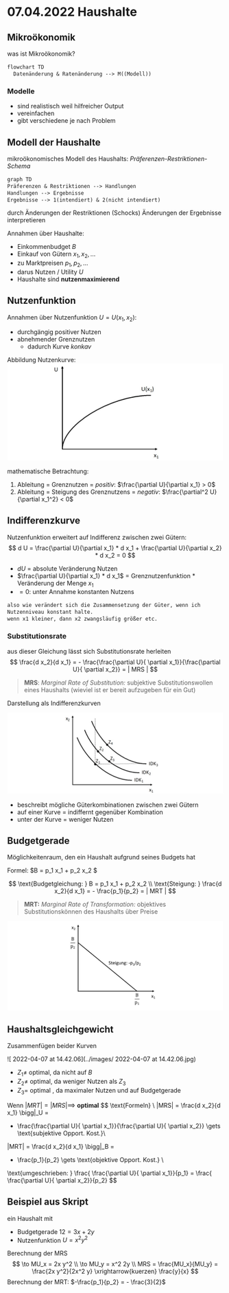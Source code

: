 
# 07.04.2022 Haushalte

##  Mikroökonomik
was ist Mikroökonomik?
```mermaid
flowchart TD
  Datenänderung & Ratenänderung --> M((Modell)) 
```
### Modelle
- sind realistisch weil hilfreicher Output
- vereinfachen
- gibt verschiedene je nach Problem

## Modell der Haushalte
mikroökonomisches Modell des Haushalts: *Präferenzen-Restriktionen-Schema*
```mermaid
graph TD
Präferenzen & Restriktionen --> Handlungen
Handlungen --> Ergebnisse
Ergebnisse --> 1(intendiert) & 2(nicht intendiert)
```
durch Änderungen der Restriktionen (Schocks) Änderungen der Ergebnisse interpretieren

Annahmen über Haushalte:
- Einkommenbudget *B*
- Einkauf von Gütern $x_{1}, x_{2},...$
- zu Marktpreisen $p_{1}, p_{2},...$
- darus Nutzen / Utility *U*
- Haushalte sind **nutzenmaximierend**



## Nutzenfunktion

Annahmen über Nutzenfunktion $U = U(x_1,x_2)$:

- durchgängig positiver Nutzen
- abnehmender Grenznutzen
    - dadurch Kurve *konkav*

Abbildung Nutzenkurve: ![2022-04-07_13.43.19](../images/2022-04-07_13.43.19.jpg)

mathematische Betrachtung:

1. Ableitung = Grenznutzen = *positiv*: $\frac{\partial U}{\partial x_1} > 0$
2. Ableitung = Steigung des Grenznutzens = *negativ*: $\frac{\partial^2 U}{\partial x_1^2} < 0$

## Indifferenzkurve

Nutzenfunktion erweitert auf Indifferenz zwischen zwei Gütern:
$$
d U = \frac{\partial U}{\partial x_1} * d x_1 + \frac{\partial U}{\partial x_2} * d x_2 = 0
$$

- $d U$ = absolute Veränderung Nutzen
- $\frac{\partial U}{\partial x_1} * d x_1$ = Grenznutzenfunktion * Veränderung der Menge $x_1$
- $=0$: unter Annahme konstanten Nutzens

```
also wie verändert sich die Zusammensetzung der Güter, wenn ich Nutzenniveau konstant halte. 
wenn x1 kleiner, dann x2 zwangsläufig größer etc.
```

### Substitutionsrate

aus dieser Gleichung lässt sich Substitutionsrate herleiten
$$
\frac{d x_2}{d x_1} = - \frac{\frac{\partial U}{ \partial x_1}}{\frac{\partial U}{ \partial x_2}} = | MRS |
$$

> **MRS**: *Marginal Rate of Substitution:* subjektive Substitutionswollen eines Haushalts (wieviel ist er bereit aufzugeben für ein Gut)

Darstellung als Indifferenzkurven

![2022-04-07_14.21.34](../images/2022-04-07_14.21.34.jpg)

- beschreibt mögliche Güterkombinationen zwischen zwei Gütern
- auf einer Kurve = indiffernt gegenüber Kombination
- unter der Kurve = weniger Nutzen 



## Budgetgerade

Möglichkeitenraum, den ein Haushalt aufgrund seines Budgets hat

Formel: $B = p_1 x_1 + p_2 x_2 $


$$
\text{Budgetgleichung: } B = p_1 x_1 + p_2 x_2  \\
\text{Steigung: } \frac{d x_2}{d x_1} = - \frac{p_1}{p_2} = | MRT |
$$

> **MRT:** *Marginal Rate of Transformation:* objektives Substitutionskönnen des Haushalts über Preise

![2022-04-07_14.38.49](../images/2022-04-07_14.38.49.jpg)

## Haushaltsgleichgewicht

Zusammenfügen beider Kurven

![ 2022-04-07 at 14.42.06](../images/ 2022-04-07 at 14.42.06.jpg)

- $Z_1 \neq$  optimal, da nicht auf *B*
- $Z_2 \neq$ optimal, da weniger Nutzen als $Z_3$
- $Z_3 =$ optimal , da maximaler Nutzen und auf Budgetgerade

Wenn  $|MRT| = |MRS| \implies$ **optimal**
$$
\text{Formeln} \\
|MRS| = \frac{d x_2}{d x_1} \bigg|_U = 
- \frac{\frac{\partial U}{ \partial x_1}}{\frac{\partial U}{ \partial x_2}}  \gets  \text{subjektive Opport. Kost.}\\

|MRT| = \frac{d x_2}{d x_1} \bigg|_B =
- \frac{p_1}{p_2} 
\gets  \text{objektive Opport. Kost.} \\

\text{umgeschrieben: } 
\frac{ \frac{\partial U}{ \partial x_1}}{p_1} = 
\frac{ \frac{\partial U}{ \partial x_2}}{p_2}
$$

## Beispiel aus Skript

ein Haushalt mit

- Budgetgerade $12 = 3 x + 2y$
- Nutzenfunktion $U = x^2 y^2$

Berechnung der MRS
$$
\to MU_x = 2x y^2 \\
\to MU_y = x^2 2y \\
MRS = \frac{MU_x}{MU_y} = \frac{2x y^2}{2x^2 y} \xrightarrow{kuerzen} \frac{y}{x}
$$
Berechnung der MRT: $-\frac{p_1}{p_2} = - \frac{3}{2}$



